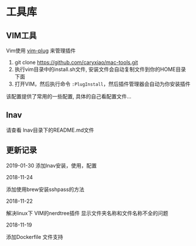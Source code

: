 # 工具库

## VIM工具

Vim使用 [vim-plug](https://github.com/junegunn/vim-plug) 来管理插件



1. git clone https://github.com/caryxiao/mac-tools.git
2. 执行vim目录中的install.sh文件, 安装文件会自动复制文件到你的HOME目录下面
3. 打开VIM，然后执行命令 `:PlugInstall`，然后插件管理器会自动为你安装插件



该配置提供了常用的一些配置, 具体的自己看配置文件...

## lnav

请查看 lnav目录下的README.md文件

## 更新记录

2019-01-30
添加lnav安装，使用，配置

2018-11-24

添加使用brew安装sshpass的方法

2018-11-22

解决linux下 VIM的nerdtree插件 显示文件夹名称和文件名称不全的问题

2018-11-19

添加Dockerfile 文件支持
